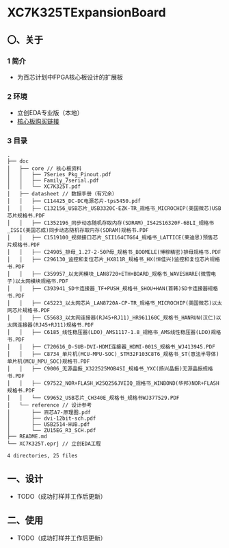 # XC7K325TExpansionBoard
## 〇、关于

### 1 简介

-   为百芯计划中FPGA核心板设计的扩展板

### 2 环境

-   立创EDA专业版（本地）
-   [核心板购买链接](https://item.taobao.com/item.htm?spm=a1z0d.6639537/tb.1997196601.4.6dde7484CnjMZ4&id=715034315098)

### 3 目录

```text
.
├── doc
│   ├── core // 核心板资料
│   │   ├── 7Series_Pkg_Pinout.pdf
│   │   ├── Family_7serial.pdf
│   │   └── XC7K325T.pdf
│   ├── datasheet // 数据手册（有冗余）
│   │   ├── C114425_DC-DC电源芯片-tps5450.pdf
│   │   ├── C132156_USB芯片_USB3320C-EZK-TR_规格书_MICROCHIP(美国微芯)USB芯片规格书.PDF
│   │   ├── C1352196_同步动态随机存取内存(SDRAM)_IS42S16320F-6BLI_规格书_ISSI(美国芯成)同步动态随机存取内存(SDRAM)规格书.PDF
│   │   ├── C1519100_视频接口芯片_SII164CTG64_规格书_LATTICE(莱迪思)预售芯片规格书.PDF
│   │   ├── C24905_排母_1.27-2-50P母_规格书_BOOMELE(博穆精密)排母规格书.PDF
│   │   ├── C296130_监控和复位芯片_HX811R_规格书_HX(恒佳兴)监控和复位芯片规格书.PDF
│   │   ├── C359957_以太网模块_LAN8720+ETH+BOARD_规格书_WAVESHARE(微雪电子)以太网模块规格书.PDF
│   │   ├── C393941_SD卡连接器_TF+PUSH_规格书_SHOU+HAN(首韩)SD卡连接器规格书.PDF
│   │   ├── C45223_以太网芯片_LAN8720A-CP-TR_规格书_MICROCHIP(美国微芯)以太网芯片规格书.PDF
│   │   ├── C55683_以太网连接器(RJ45+RJ11)_HR961160C_规格书_HANRUN(汉仁)以太网连接器(RJ45+RJ11)规格书.PDF
│   │   ├── C6185_线性稳压器(LDO)_AMS1117-1.8_规格书_AMS线性稳压器(LDO)规格书.PDF
│   │   ├── C720616_D-SUB-DVI-HDMI连接器_HDMI-001S_规格书_WJ413945.PDF
│   │   ├── C8734_单片机(MCU-MPU-SOC)_STM32F103C8T6_规格书_ST(意法半导体)单片机(MCU_MPU_SOC)规格书.PDF
│   │   ├── C9006_无源晶振_X322525MOB4SI_规格书_YXC(扬兴晶振)无源晶振规格书.PDF
│   │   ├── C97522_NOR+FLASH_W25Q256JVEIQ_规格书_WINBOND(华邦)NOR+FLASH规格书.PDF
│   │   └── C99652_USB芯片_CH340E_规格书_规格书WJ377529.PDF
│   └── reference // 设计参考
│       ├── 百芯A7-原理图.pdf
│       ├── dvi-12bit-sch.pdf
│       ├── USB2514-HUB.pdf
│       └── ZU15EG_R3_SCH.pdf
├── README.md
└── XC7K325T.eprj // 立创EDA工程

4 directories, 25 files
```

## 一、设计

-   TODO（成功打样并工作后更新）

## 二、使用

-   TODO（成功打样并工作后更新）
